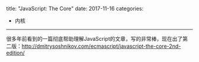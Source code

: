 title: "JavaScript: The Core"
date: 2017-11-16
categories:
- 内核
---

很多年前看到的一篇彻底帮助理解JavaScript的文章，写的非常棒，现在出了第二版：<http://dmitrysoshnikov.com/ecmascript/javascript-the-core-2nd-edition/>

